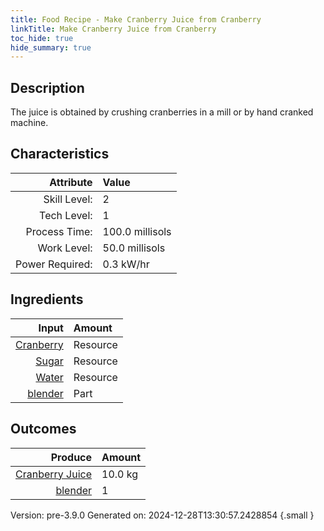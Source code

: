 ```yaml
---
title: Food Recipe - Make Cranberry Juice from Cranberry
linkTitle: Make Cranberry Juice from Cranberry
toc_hide: true
hide_summary: true
---
```


## Description
The juice is obtained by&#10;&#9;&#9;crushing cranberries in a mill or by hand cranked machine. 

## Characteristics

| Attribute      | Value |
|--------:|:------|
|Skill Level:|2|
|Tech Level:|1|
|Process Time:|100.0 millisols|
|Work Level:|50.0 millisols|
|Power Required:|0.3 kW/hr|

## Ingredients

| Input      | Amount |
|--------:|:------|
|[Cranberry](/docs/definitions/resource/cranberry)|Resource|2.0 kg|
|[Sugar](/docs/definitions/resource/sugar)|Resource|1.0 kg|
|[Water](/docs/definitions/resource/water)|Resource|7.0 kg|
|[blender](/docs/definitions/part/blender)|Part|1|

## Outcomes


| Produce      | Amount |
|--------:|:------|
|[Cranberry Juice](/docs/definitions/resource/cranberry-juice)|10.0 kg|
|[blender](/docs/definitions/part/blender)|1|


Version: pre-3.9.0 Generated on: 2024-12-28T13:30:57.2428854
{.small }

